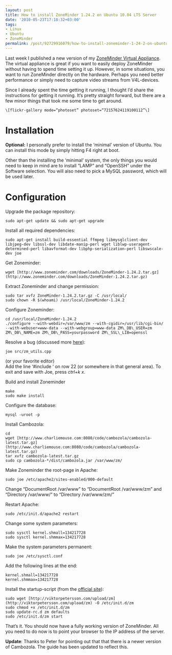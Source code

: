 ```yaml
---
layout: post
title: How to install ZoneMinder 1.24.2 on Ubuntu 10.04 LTS Server
date: '2010-05-23T17:18:32+03:00'
tags:
- Linux
- Ubuntu
- ZoneMinder
permalink: /post/92729916079/how-to-install-zoneminder-1-24-2-on-ubuntu-10-04-lts-ser
---
```

Last week I published a new version of my [ZoneMinder Virtual Appliance](http://viktorpetersson.com/open-source/zoneminder-virtual-appliance). The virtual appliance is great if you want to easily deploy ZoneMinder without having to spend time setting it up. However, in some situations, you want to run ZoneMinder directly on the hardware. Perhaps you need better performance or simply need to capture video streams from V4L-devices.

Since I already spent the time getting it running, I thought I’d share the instructions for getting it running. It’s pretty straight forward, but there are a few minor things that took me some time to get around.  
  
    \[flickr-gallery mode=“photoset” photoset=“72157624119100112”\]

Installation
============

**Optional:** I personally prefer to install the ‘minimal’ version of Ubuntu. You can install this mode by simply hitting F4 right at boot.

Other than the installing the ‘minimal’ system, the only things you would need to keep in mind are to install “LAMP” and “OpenSSH” under the Software selection. You will also need to pick a MySQL password, which will be used later.

Configuration
=============

Upgrade the package repository:

    sudo apt-get update && sudo apt-get upgrade

Install all required dependencies:

    sudo apt-get install build-essential ffmpeg libmysqlclient-dev libjpeg-dev libssl-dev libdate-manip-perl wget liblwp-useragent-determined-perl libavformat-dev libphp-serialization-perl libswscale-dev joe

Get Zoneminder:

    wget [http://www.zoneminder.com/downloads/ZoneMinder-1.24.2.tar.gz](http://www.zoneminder.com/downloads/ZoneMinder-1.24.2.tar.gz)

Extract Zoneminder and change permission:

    sudo tar xvfz ZoneMinder-1.24.2.tar.gz -C /usr/local/
    sudo chown -R $(whoami) /usr/local/ZoneMinder-1.24.2

Configure Zoneminder:

    cd /usr/local/ZoneMinder-1.24.2
    ./configure --with-webdir=/var/www/zm --with-cgidir=/usr/lib/cgi-bin/ --with-webuser=www-data --with-webgroup=www-data ZM\_DB\_USER=zm ZM\_DB\_NAME=zm ZM\_DB\_PASS=yourpassword ZM\_SSL\_LIB=openssl

Resolve a bug (discussed more [here](http://www.zoneminder.com/forums/viewtopic.php?p=55152)):

    joe src/zm_utils.cpp

(or your favorite editor)  
Add the line ‘#include ‘ on row 22 (or somewhere in that general area). To exit and save with Joe, press _ctrl+k x_.

Build and install Zoneminder

    make
    sudo make install

Configure the database:

    mysql -uroot -p 

Install Cambozola:

    cd
    wget [http://www.charliemouse.com:8080/code/cambozola/cambozola-latest.tar.gz](http://www.charliemouse.com:8080/code/cambozola/cambozola-latest.tar.gz) 
    tar xvfz cambozola-latest.tar.gz 
    sudo cp cambozola-*/dist/cambozola.jar /var/www/zm/

Make Zoneminder the root-page in Apache:

    sudo joe /etc/apache2/sites-enabled/000-default

Change “DocumentRoot /var/www” to “DocumentRoot /var/www/zm” and “Directory /var/www/” to “Directory /var/www/zm/”

Restart Apache:

    sudo /etc/init.d/apache2 restart

Change some system parameters:

    sudo sysctl kernel.shmall=134217728
    sudo sysctl kernel.shmmax=134217728

Make the system parameters permanent:

    sudo joe /etc/sysctl.conf

Add the following lines at the end:

    kernel.shmall=134217728
    kernel.shmmax=134217728

Install the startup-script (from the [official site](http://www.zoneminder.com/wiki/index.php/Debian_init.d)):

    sudo wget [http://viktorpetersson.com/upload/zm](http://viktorpetersson.com/upload/zm) -O /etc/init.d/zm
    sudo chmod +x /etc/init.d/zm
    sudo update-rc.d zm defaults
    sudo /etc/init.d/zm start

That’s it. You should now have a fully working version of ZoneMinder. All you need to do now is to point your browser to the IP address of the server.

**Update**: Thanks to Peter for pointing out that that there is a newer version of Cambozola. The guide has been updated to reflect this.